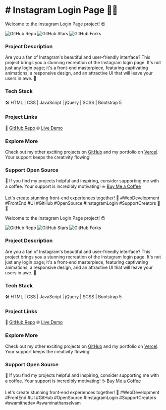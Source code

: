 # # Instagram Login Page 📸🔐

Welcome to the Instagram Login Page project! 😍

![GitHub Repo](https://img.shields.io/badge/GitHub-Instagram%20Login%20Page-brightgreen)
![GitHub Stars](https://img.shields.io/github/stars/SwamiTheDev/Instagram-Login-Page?style=social)
![GitHub Forks](https://img.shields.io/github/forks/SwamiTheDev/Instagram-Login-Page?style=social)

### Project Description
Are you a fan of Instagram's beautiful and user-friendly interface? This project brings you a stunning recreation of the Instagram login page. It's not just any login page; it's a front-end masterpiece, featuring captivating animations, a responsive design, and an attractive UI that will leave your users in awe. 🌟

### Tech Stack
🛠️ HTML | CSS | JavaScript | jQuery | SCSS | Bootstrap 5

### Project Links
🚀 [GitHub Repo](https://github.com/SwamiTheDev/web-components/tree/main/Instagram%20Login%20Page)
🌐 [Live Demo](https://insta-loginpage-swamithedev.netlify.app/)

### Explore More
Check out my other exciting projects on [GitHub](https://github.com/swamithedev/) and my portfolio on [Vercel](https://swamithedev.vercel.app). Your support keeps the creativity flowing!

### Support Open Source
🙏 If you find my projects helpful and inspiring, consider supporting me with a coffee. Your support is incredibly motivating! ☕
[Buy Me a Coffee](https://www.buymeacoffee.com/swamithedev)

Let's create stunning front-end experiences together! 🚀 #WebDevelopment #FrontEnd #UI #GitHub #OpenSource #InstagramLogin #SupportCreators 📸🔐

Welcome to the Instagram Login Page project! 😍

![GitHub Repo](https://img.shields.io/badge/GitHub-Instagram%20Login%20Page-brightgreen)
![GitHub Stars](https://img.shields.io/github/stars/SwamiTheDev/Instagram-Login-Page?style=social)
![GitHub Forks](https://img.shields.io/github/forks/SwamiTheDev/Instagram-Login-Page?style=social)

### Project Description
Are you a fan of Instagram's beautiful and user-friendly interface? This project brings you a stunning recreation of the Instagram login page. It's not just any login page; it's a front-end masterpiece, featuring captivating animations, a responsive design, and an attractive UI that will leave your users in awe. 🌟

### Tech Stack
🛠️ HTML | CSS | JavaScript | jQuery | SCSS | Bootstrap 5

### Project Links
🚀 [GitHub Repo](https://github.com/SwamiTheDev/web-components/tree/main/Instagram%20Login%20Page)
🌐 [Live Demo](https://insta-loginpage-swamithedev.netlify.app/)

### Explore More
Check out my other exciting projects on [GitHub](https://github.com/swamithedev/) and my portfolio on [Vercel](https://swamithedev.vercel.app). Your support keeps the creativity flowing!

### Support Open Source
🙏 If you find my projects helpful and inspiring, consider supporting me with a coffee. Your support is incredibly motivating! ☕
[Buy Me a Coffee](https://www.buymeacoffee.com/swamithedev)

Let's create stunning front-end experiences together! 🚀 #WebDevelopment #FrontEnd #UI #GitHub #OpenSource #InstagramLogin #SupportCreators #swamithedev #swaminathanselvam
